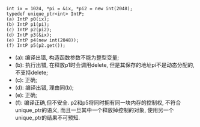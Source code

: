```
int ix = 1024, *pi = &ix, *pi2 = new int(2048);
typedef unique_ptr<int> IntP;
(a) IntP p0(ix);
(b) IntP p1(pi);
(c) IntP p2(pi2);
(d) IntP p3(&ix);
(e) IntP p4(new int(2048));
(f) IntP p5(p2.get());
```
- (a): 编译出错, 构造函数参数不能为整型变量;
- (b): 执行出错, 在释放p1时会调用delete, 但是其保存的地址pi不是动态分配的, 不支持delete;
- (c): 正确;
- (d): 编译出错, 理由同(b);
- (e): 正确;
- (f): 编译正确,但不安全. p2和p5将同时拥有同一块内存的控制权, 不符合unique_ptr的语义, 而且一旦其中一个释放掉控制的对象, 使用另一个unique_ptr的结果不可预知.
